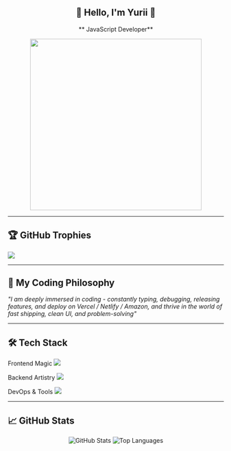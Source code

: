 
<div align="center">
  
## 👋 Hello, I'm Yurii 👋 

** JavaScript Developer**

<img src="https://media.giphy.com/media/L1R1tvI9svkIWwpVYr/giphy.gif" width="400"/>

</div>

---

## 🏆 GitHub Trophies
![](https://github-profile-trophy.vercel.app/?username=Gianguyen1234&theme=radical&no-frame=true&no-bg=true&margin-w=4)

---

## 🔮 My Coding Philosophy

*"I am deeply immersed in coding - constantly typing, debugging, releasing features, and deploy on Vercel / Netlify / Amazon, and thrive in the world of fast shipping, clean UI, and problem-solving"*

---

## 🛠️ Tech Stack

Frontend Magic
<span>
  <img src="https://skillicons.dev/icons?i=html,css,react,nextjs,typescript,tailwind,bootstrap,materialui" />
</span>

Backend Artistry
<span>
  <img src="https://skillicons.dev/icons?i=nodejs,express,fastapi,mongodb,mysql,postgres, php, supabase, firebase, restful api, graphql" />
</span>

DevOps & Tools
<span>
  <img src="https://skillicons.dev/icons?i=git,ubuntu,docker,aws,githubactions" />
</span>

---

## 📈 GitHub Stats

<div align="center">
  
![GitHub Stats](https://github-readme-stats.vercel.app/api?username=Gianguyen1234&show_icons=true&theme=radical&hide_border=true&include_all_commits=true&count_private=true) ![Top Languages](https://github-readme-stats.vercel.app/api/top-langs/?username=Gianguyen1234&layout=compact&theme=radical&hide_border=true&langs_count=8)

</div>
